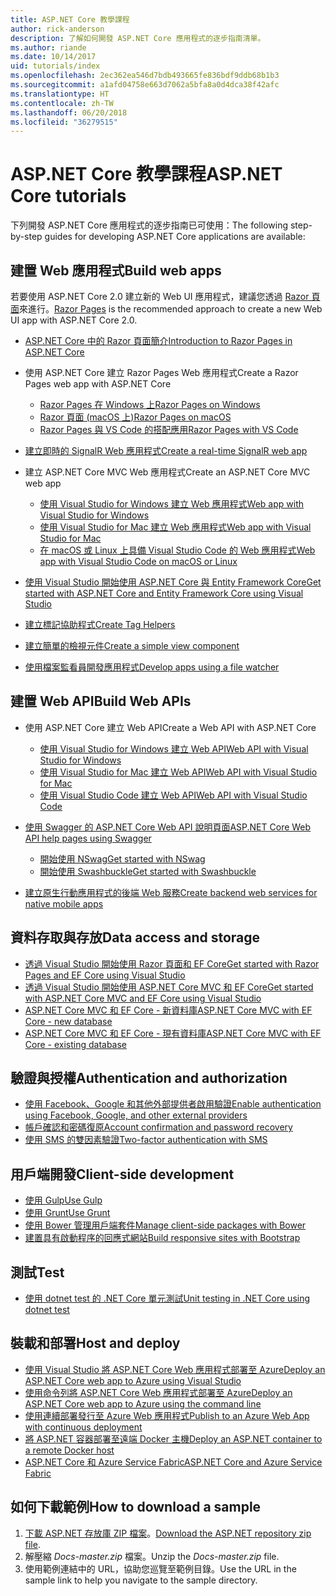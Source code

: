 ```yaml
---
title: ASP.NET Core 教學課程
author: rick-anderson
description: 了解如何開發 ASP.NET Core 應用程式的逐步指南清單。
ms.author: riande
ms.date: 10/14/2017
uid: tutorials/index
ms.openlocfilehash: 2ec362ea546d7bdb493665fe836bdf9ddb68b1b3
ms.sourcegitcommit: a1afd04758e663d7062a5bfa8a0d4dca38f42afc
ms.translationtype: HT
ms.contentlocale: zh-TW
ms.lasthandoff: 06/20/2018
ms.locfileid: "36279515"
---
```

# <a name="aspnet-core-tutorials"></a><span data-ttu-id="0c68a-103">ASP.NET Core 教學課程</span><span class="sxs-lookup"><span data-stu-id="0c68a-103">ASP.NET Core tutorials</span></span>

<span data-ttu-id="0c68a-104">下列開發 ASP.NET Core 應用程式的逐步指南已可使用：</span><span class="sxs-lookup"><span data-stu-id="0c68a-104">The following step-by-step guides for developing ASP.NET Core applications are available:</span></span>

## <a name="build-web-apps"></a><span data-ttu-id="0c68a-105">建置 Web 應用程式</span><span class="sxs-lookup"><span data-stu-id="0c68a-105">Build web apps</span></span>

<span data-ttu-id="0c68a-106">若要使用 ASP.NET Core 2.0 建立新的 Web UI 應用程式，建議您透過 [Razor 頁面](xref:razor-pages/index)來進行。</span><span class="sxs-lookup"><span data-stu-id="0c68a-106">[Razor Pages](xref:razor-pages/index) is the recommended approach to create a new Web UI app with ASP.NET Core 2.0.</span></span>

* [<span data-ttu-id="0c68a-107">ASP.NET Core 中的 Razor 頁面簡介</span><span class="sxs-lookup"><span data-stu-id="0c68a-107">Introduction to Razor Pages in ASP.NET Core</span></span>](xref:razor-pages/index)
* <span data-ttu-id="0c68a-108">使用 ASP.NET Core 建立 Razor Pages Web 應用程式</span><span class="sxs-lookup"><span data-stu-id="0c68a-108">Create a Razor Pages web app with ASP.NET Core</span></span>

   * [<span data-ttu-id="0c68a-109">Razor Pages 在 Windows 上</span><span class="sxs-lookup"><span data-stu-id="0c68a-109">Razor Pages on Windows</span></span>](xref:tutorials/razor-pages/index)
   * [<span data-ttu-id="0c68a-110">Razor 頁面 (macOS 上)</span><span class="sxs-lookup"><span data-stu-id="0c68a-110">Razor Pages on macOS</span></span>](xref:tutorials/razor-pages-mac/index)
   * [<span data-ttu-id="0c68a-111">Razor Pages 與 VS Code 的搭配應用</span><span class="sxs-lookup"><span data-stu-id="0c68a-111">Razor Pages with VS Code</span></span>](xref:tutorials/razor-pages-vsc/index)  

* [<span data-ttu-id="0c68a-112">建立即時的 SignalR Web 應用程式</span><span class="sxs-lookup"><span data-stu-id="0c68a-112">Create a real-time SignalR web app</span></span>](xref:tutorials/signalr)

* <span data-ttu-id="0c68a-113">建立 ASP.NET Core MVC Web 應用程式</span><span class="sxs-lookup"><span data-stu-id="0c68a-113">Create an ASP.NET Core MVC web app</span></span>

   * [<span data-ttu-id="0c68a-114">使用 Visual Studio for Windows 建立 Web 應用程式</span><span class="sxs-lookup"><span data-stu-id="0c68a-114">Web app with Visual Studio for Windows</span></span>](xref:tutorials/first-mvc-app/index)
   * [<span data-ttu-id="0c68a-115">使用 Visual Studio for Mac 建立 Web 應用程式</span><span class="sxs-lookup"><span data-stu-id="0c68a-115">Web app with Visual Studio for Mac</span></span>](xref:tutorials/first-mvc-app-mac/index)
   * [<span data-ttu-id="0c68a-116">在 macOS 或 Linux 上具備 Visual Studio Code 的 Web 應用程式</span><span class="sxs-lookup"><span data-stu-id="0c68a-116">Web app with Visual Studio Code on macOS or Linux</span></span>](xref:tutorials/first-mvc-app-xplat/index)

* [<span data-ttu-id="0c68a-117">使用 Visual Studio 開始使用 ASP.NET Core 與 Entity Framework Core</span><span class="sxs-lookup"><span data-stu-id="0c68a-117">Get started with ASP.NET Core and Entity Framework Core using Visual Studio</span></span>](xref:data/ef-mvc/index)
* [<span data-ttu-id="0c68a-118">建立標記協助程式</span><span class="sxs-lookup"><span data-stu-id="0c68a-118">Create Tag Helpers</span></span>](xref:mvc/views/tag-helpers/authoring)
* [<span data-ttu-id="0c68a-119">建立簡單的檢視元件</span><span class="sxs-lookup"><span data-stu-id="0c68a-119">Create a simple view component</span></span>](xref:mvc/views/view-components#walkthrough-creating-a-simple-view-component)
* [<span data-ttu-id="0c68a-120">使用檔案監看員開發應用程式</span><span class="sxs-lookup"><span data-stu-id="0c68a-120">Develop apps using a file watcher</span></span>](xref:tutorials/dotnet-watch)

## <a name="build-web-apis"></a><span data-ttu-id="0c68a-121">建置 Web API</span><span class="sxs-lookup"><span data-stu-id="0c68a-121">Build Web APIs</span></span>

* <span data-ttu-id="0c68a-122">使用 ASP.NET Core 建立 Web API</span><span class="sxs-lookup"><span data-stu-id="0c68a-122">Create a Web API with ASP.NET Core</span></span>

  * [<span data-ttu-id="0c68a-123">使用 Visual Studio for Windows 建立 Web API</span><span class="sxs-lookup"><span data-stu-id="0c68a-123">Web API with Visual Studio for Windows</span></span>](xref:tutorials/first-web-api)
  * [<span data-ttu-id="0c68a-124">使用 Visual Studio for Mac 建立 Web API</span><span class="sxs-lookup"><span data-stu-id="0c68a-124">Web API with Visual Studio for Mac</span></span>](xref:tutorials/first-web-api-mac)
  * [<span data-ttu-id="0c68a-125">使用 Visual Studio Code 建立 Web API</span><span class="sxs-lookup"><span data-stu-id="0c68a-125">Web API with Visual Studio Code</span></span>](xref:tutorials/web-api-vsc)

* [<span data-ttu-id="0c68a-126">使用 Swagger 的 ASP.NET Core Web API 說明頁面</span><span class="sxs-lookup"><span data-stu-id="0c68a-126">ASP.NET Core Web API help pages using Swagger</span></span>](xref:tutorials/web-api-help-pages-using-swagger)
  * [<span data-ttu-id="0c68a-127">開始使用 NSwag</span><span class="sxs-lookup"><span data-stu-id="0c68a-127">Get started with NSwag</span></span>](xref:tutorials/get-started-with-nswag)
  * [<span data-ttu-id="0c68a-128">開始使用 Swashbuckle</span><span class="sxs-lookup"><span data-stu-id="0c68a-128">Get started with Swashbuckle</span></span>](xref:tutorials/get-started-with-swashbuckle)

* [<span data-ttu-id="0c68a-129">建立原生行動應用程式的後端 Web 服務</span><span class="sxs-lookup"><span data-stu-id="0c68a-129">Create backend web services for native mobile apps</span></span>](xref:mobile/native-mobile-backend)

## <a name="data-access-and-storage"></a><span data-ttu-id="0c68a-130">資料存取與存放</span><span class="sxs-lookup"><span data-stu-id="0c68a-130">Data access and storage</span></span>

* [<span data-ttu-id="0c68a-131">透過 Visual Studio 開始使用 Razor 頁面和 EF Core</span><span class="sxs-lookup"><span data-stu-id="0c68a-131">Get started with Razor Pages and EF Core using Visual Studio</span></span>](xref:data/ef-rp/intro)
* [<span data-ttu-id="0c68a-132">透過 Visual Studio 開始使用 ASP.NET Core MVC 和 EF Core</span><span class="sxs-lookup"><span data-stu-id="0c68a-132">Get started with ASP.NET Core MVC and EF Core using Visual Studio</span></span>](xref:data/ef-mvc/index)
* [<span data-ttu-id="0c68a-133">ASP.NET Core MVC 和 EF Core - 新資料庫</span><span class="sxs-lookup"><span data-stu-id="0c68a-133">ASP.NET Core MVC with EF Core - new database</span></span>](/ef/core/get-started/aspnetcore/new-db)
* [<span data-ttu-id="0c68a-134">ASP.NET Core MVC 和 EF Core - 現有資料庫</span><span class="sxs-lookup"><span data-stu-id="0c68a-134">ASP.NET Core MVC with EF Core - existing database</span></span>](/ef/core/get-started/aspnetcore/existing-db)

## <a name="authentication-and-authorization"></a><span data-ttu-id="0c68a-135">驗證與授權</span><span class="sxs-lookup"><span data-stu-id="0c68a-135">Authentication and authorization</span></span>

* [<span data-ttu-id="0c68a-136">使用 Facebook、Google 和其他外部提供者啟用驗證</span><span class="sxs-lookup"><span data-stu-id="0c68a-136">Enable authentication using Facebook, Google, and other external providers</span></span>](xref:security/authentication/social/index)
* [<span data-ttu-id="0c68a-137">帳戶確認和密碼復原</span><span class="sxs-lookup"><span data-stu-id="0c68a-137">Account confirmation and password recovery</span></span>](xref:security/authentication/accconfirm)
* [<span data-ttu-id="0c68a-138">使用 SMS 的雙因素驗證</span><span class="sxs-lookup"><span data-stu-id="0c68a-138">Two-factor authentication with SMS</span></span>](xref:security/authentication/2fa)

## <a name="client-side-development"></a><span data-ttu-id="0c68a-139">用戶端開發</span><span class="sxs-lookup"><span data-stu-id="0c68a-139">Client-side development</span></span>

* [<span data-ttu-id="0c68a-140">使用 Gulp</span><span class="sxs-lookup"><span data-stu-id="0c68a-140">Use Gulp</span></span>](xref:client-side/using-gulp)
* [<span data-ttu-id="0c68a-141">使用 Grunt</span><span class="sxs-lookup"><span data-stu-id="0c68a-141">Use Grunt</span></span>](xref:client-side/using-grunt)
* [<span data-ttu-id="0c68a-142">使用 Bower 管理用戶端套件</span><span class="sxs-lookup"><span data-stu-id="0c68a-142">Manage client-side packages with Bower</span></span>](xref:client-side/bower)
* [<span data-ttu-id="0c68a-143">建置具有啟動程序的回應式網站</span><span class="sxs-lookup"><span data-stu-id="0c68a-143">Build responsive sites with Bootstrap</span></span>](xref:client-side/bootstrap)

## <a name="test"></a><span data-ttu-id="0c68a-144">測試</span><span class="sxs-lookup"><span data-stu-id="0c68a-144">Test</span></span>

* [<span data-ttu-id="0c68a-145">使用 dotnet test 的 .NET Core 單元測試</span><span class="sxs-lookup"><span data-stu-id="0c68a-145">Unit testing in .NET Core using dotnet test</span></span>](/dotnet/articles/core/testing/unit-testing-with-dotnet-test)

## <a name="host-and-deploy"></a><span data-ttu-id="0c68a-146">裝載和部署</span><span class="sxs-lookup"><span data-stu-id="0c68a-146">Host and deploy</span></span>

* [<span data-ttu-id="0c68a-147">使用 Visual Studio 將 ASP.NET Core Web 應用程式部署至 Azure</span><span class="sxs-lookup"><span data-stu-id="0c68a-147">Deploy an ASP.NET Core web app to Azure using Visual Studio</span></span>](xref:tutorials/publish-to-azure-webapp-using-vs)
* [<span data-ttu-id="0c68a-148">使用命令列將 ASP.NET Core Web 應用程式部署至 Azure</span><span class="sxs-lookup"><span data-stu-id="0c68a-148">Deploy an ASP.NET Core web app to Azure using the command line</span></span>](xref:tutorials/publish-to-azure-webapp-using-cli)
* [<span data-ttu-id="0c68a-149">使用連續部署發行至 Azure Web 應用程式</span><span class="sxs-lookup"><span data-stu-id="0c68a-149">Publish to an Azure Web App with continuous deployment</span></span>](xref:host-and-deploy/azure-apps/azure-continuous-deployment)
* [<span data-ttu-id="0c68a-150">將 ASP.NET 容器部署至遠端 Docker 主機</span><span class="sxs-lookup"><span data-stu-id="0c68a-150">Deploy an ASP.NET container to a remote Docker host</span></span>](/azure/vs-azure-tools-docker-hosting-web-apps-in-docker)
* [<span data-ttu-id="0c68a-151">ASP.NET Core 和 Azure Service Fabric</span><span class="sxs-lookup"><span data-stu-id="0c68a-151">ASP.NET Core and Azure Service Fabric</span></span>](/azure/service-fabric/service-fabric-add-a-web-frontend)

<a name="download"></a>
## <a name="how-to-download-a-sample"></a><span data-ttu-id="0c68a-152">如何下載範例</span><span class="sxs-lookup"><span data-stu-id="0c68a-152">How to download a sample</span></span>

1. <span data-ttu-id="0c68a-153">[下載 ASP.NET 存放庫 ZIP 檔案](https://codeload.github.com/aspnet/Docs/zip/master)。</span><span class="sxs-lookup"><span data-stu-id="0c68a-153">[Download the ASP.NET repository zip file](https://codeload.github.com/aspnet/Docs/zip/master).</span></span>
1. <span data-ttu-id="0c68a-154">解壓縮 *Docs-master.zip* 檔案。</span><span class="sxs-lookup"><span data-stu-id="0c68a-154">Unzip the *Docs-master.zip* file.</span></span>
1. <span data-ttu-id="0c68a-155">使用範例連結中的 URL，協助您巡覽至範例目錄。</span><span class="sxs-lookup"><span data-stu-id="0c68a-155">Use the URL in the sample link to help you navigate to the sample directory.</span></span>

